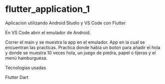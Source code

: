 # flutter_application_1

Aplicacion utilizando Android Studio y VS Code con Flutter

En VS Code abrir el emulador de Android.

Correr el main y se muestra la app en el emulador.
App en la cual se encuentran las practicas.
Practica donde habia un boton para añadir el hola
y donde se muestra 10 veces hola, un juego de piedra, papel
o tijeras y el menú hamburguesa.

Tecnologias usadas

Flutter
Dart
